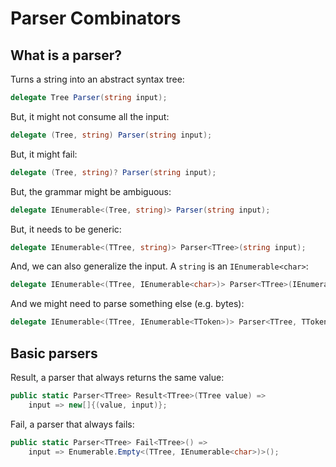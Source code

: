 # Parser Combinators

## What is a parser?

Turns a string into an abstract syntax tree:

```cs
delegate Tree Parser(string input);
```

But, it might not consume all the input:

```cs
delegate (Tree, string) Parser(string input);
```

But, it might fail:

```cs
delegate (Tree, string)? Parser(string input);
```

But, the grammar might be ambiguous:

```cs
delegate IEnumerable<(Tree, string)> Parser(string input);
```

But, it needs to be generic:

```cs
delegate IEnumerable<(TTree, string)> Parser<TTree>(string input);
```

And, we can also generalize the input. A `string` is an `IEnumerable<char>`:

```cs
delegate IEnumerable<(TTree, IEnumerable<char>)> Parser<TTree>(IEnumerable<char> input);
```

And we might need to parse something else (e.g. bytes):

```cs
delegate IEnumerable<(TTree, IEnumerable<TToken>)> Parser<TTree, TToken>(IEnumerable<TToken> input);
```

## Basic parsers

Result, a parser that always returns the same value:

```cs
public static Parser<TTree> Result<TTree>(TTree value) =>
    input => new[]{(value, input)};
```

Fail, a parser that always fails:

```cs
public static Parser<TTree> Fail<TTree>() =>
    input => Enumerable.Empty<(TTree, IEnumerable<char>)>();
```